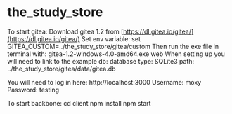 # the_study_store
To start gitea:
Download gitea 1.2 from [https://dl.gitea.io/gitea/](https://dl.gitea.io/gitea/)
Set env variable:
set GITEA_CUSTOM=../the_study_store/gitea/custom
Then run the exe file in terminal with: gitea-1.2-windows-4.0-amd64.exe web
When setting up you will need to link to the example db:
database type: SQLite3
path: ../the_study_store/gitea/data/gitea.db

You will need to log in here: 
http://localhost:3000 
Username: moxy
Password: testing

To start backbone:
cd client
npm install
npm start
